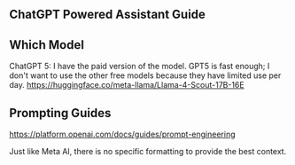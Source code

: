 ## ChatGPT Powered Assistant Guide

## Which Model
ChatGPT 5: I have the paid version of the model. GPT5 is fast enough; I don't want to use the other free models because they have limited use per day.
https://huggingface.co/meta-llama/Llama-4-Scout-17B-16E

## Prompting Guides
https://platform.openai.com/docs/guides/prompt-engineering

Just like Meta AI, there is no specific formatting to provide the best context.